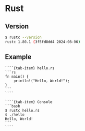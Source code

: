 # Rust

## Version

```bash
$ rustc --version
rustc 1.80.1 (3f5fd8dd4 2024-08-06)
```

## Example

`````{tab-set}
````{tab-item} hello.rs
```rs
fn main() {
    println!("Hello, World!");
}
```
````

````{tab-item} Console
```bash
$ rustc hello.rs
$ ./hello
Hello, World!
```
````
`````
